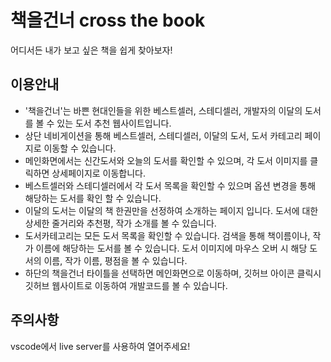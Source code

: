 # 책을건너 cross the book
어디서든 내가 보고 싶은 책을 쉽게 찾아보자!    
    
## 이용안내
* '책을건너'는 바쁜 현대인들을 위한 베스트셀러, 스테디셀러, 개발자의 이달의 도서를 볼 수 있는 도서 추천 웹사이트입니다.
* 상단 네비게이션을 통해 베스트셀러, 스테디셀러, 이달의 도서, 도서 카테고리 페이지로 이동할 수 있습니다.
* 메인화면에서는 신간도서와 오늘의 도서를 확인할 수 있으며, 각 도서 이미지를 클릭하면 상세페이지로 이동합니다.
* 베스트셀러와 스테디셀러에서 각 도서 목록을 확인할 수 있으며 옵션 변경을 통해 해당하는 도서를 확인 할 수 있습니다.
* 이달의 도서는 이달의 책 한권만을 선정하여 소개하는 페이지 입니다. 도서에 대한 상세한 줄거리와 추천평, 작가 소개를 볼 수 있습니다.
* 도서카테고리는 모든 도서 목록을 확인할 수 있습니다. 검색을 통해 책이름이나, 작가 이름에 해당하는 도서를 볼 수 있습니다. 도서 이미지에 마우스 오버 시 해당 도서의 이름, 작가 이름, 평점을 볼 수 있습니다.
* 하단의 책을건너 타이틀을 선택하면 메인화면으로 이동하며, 깃허브 아이콘 클릭시 깃허브 웹사이트로 이동하여 개발코드를 볼 수 있습니다.

## 주의사항
vscode에서 live server를 사용하여 열어주세요!